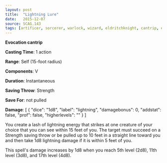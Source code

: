 ```yaml
---
layout: post
title:  "Lightning Lure"
date:   2015-12-07
source: SCAG.143
tags: [artificer, sorcerer, warlock, wizard, eldritchknight, cantrip, evocation]
---
```


**Evocation cantrip**

**Casting Time**: 1 action

**Range**: Self (15-foot radius)

**Components**: V

**Duration**: Instantaneous

**Saving Throw**: Strength

**Save For**: not pulled

**Damage**: [ { "dice": "1d8", "label": "lightning", "damagebonus": 0, "addstat": false, "prof": false, "higherlevels": "" } ]

You create a lash of lightning energy that strikes at one creature of your choice that you can see within 15 feet of you. The target must succeed on a Strength saving throw or be pulled up to 10 feet in a straight line toward you and then take 1d8 lightning damage if it is within 5 feet of you.

This spell's damage increases by 1d8 when you reach 5th level (2d8), 11th level (3d8), and 17th level (4d8).